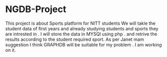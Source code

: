 # NGDB-Project
This project is about Sports platform for NITT students
We will takle the student data of first years and already studying students and sports they are intrested in .
I will store the data in MYSQl using php . and retrive the results according to the student required sport.
As per Janet mam suggestion I think GRAPHDB will be suitable for my problem .
I am working on it.
